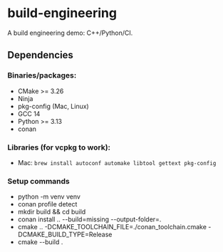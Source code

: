 # build-engineering
A build engineering demo: C++/Python/CI.

## Dependencies

### Binaries/packages:

- CMake >= 3.26
- Ninja
- pkg-config (Mac, Linux)
- GCC 14
- Python >= 3.13
- conan

### Libraries (for vcpkg to work):

- Mac: `brew install autoconf automake libtool gettext pkg-config`

### Setup commands

- python -m venv venv
- conan profile detect
- mkdir build && cd build
- conan install .. --build=missing --output-folder=.
- cmake .. -DCMAKE_TOOLCHAIN_FILE=./conan_toolchain.cmake -DCMAKE_BUILD_TYPE=Release
- cmake --build .
